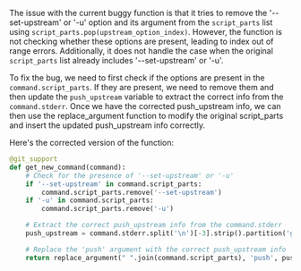 The issue with the current buggy function is that it tries to remove the '--set-upstream' or '-u' option and its argument from the `script_parts` list using `script_parts.pop(upstream_option_index)`. However, the function is not checking whether these options are present, leading to index out of range errors. Additionally, it does not handle the case when the original `script_parts` list already includes '--set-upstream' or '-u'.

To fix the bug, we need to first check if the options are present in the `command.script_parts`. If they are present, we need to remove them and then update the `push_upstream` variable to extract the correct info from the `command.stderr`. Once we have the corrected push_upstream info, we can then use the replace_argument function to modify the original script_parts and insert the updated push_upstream info correctly.

Here's the corrected version of the function:
```python
@git_support
def get_new_command(command):
    # Check for the presence of '--set-upstream' or '-u'
    if '--set-upstream' in command.script_parts:
        command.script_parts.remove('--set-upstream')
    if '-u' in command.script_parts:
        command.script_parts.remove('-u')

    # Extract the correct push_upstream info from the command.stderr
    push_upstream = command.stderr.split('\n')[-3].strip().partition('git ')[2]

    # Replace the 'push' argument with the correct push_upstream info
    return replace_argument(" ".join(command.script_parts), 'push', push_upstream)
```